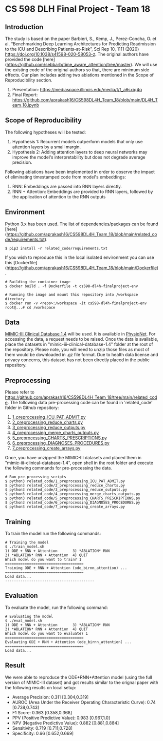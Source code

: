 # CS 598 DLH Final Project - Team 18

## Introduction

The study is based on the paper Barbieri, S., Kemp, J., Perez-Concha, O. et al. “Benchmarking Deep Learning Architectures for Predicting Readmission to the ICU and Describing Patients-at-Risk”, Sci Rep 10, 1111 (2020) https://doi.org/10.1038/s41598-020-58053-z. The original authors have provided the code [here] (https://github.com/sebbarb/time_aware_attention/tree/master). We will use the existing code of the original authors so that, there are minimum side effects. Our plan includes adding two ablations mentioned in the Scope of Reproducibility section.

1. Presentation: https://mediaspace.illinois.edu/media/t/1_a6sxiq4q
2. Final Report: https://github.com/aprakash16/CS598DL4H_Team_18/blob/main/DL4H_Team_18.ipynb

## Scope of Reproducibility

The following hypotheses will be tested:

1. Hypothesis 1: Recurrent models outperform models that only use attention layers by a small margin.
2. Hypothesis 2: Adding attention layers to deep neural networks may improve the model's interpretability but does not degrade average precision.


Following ablations have been implemented in order to observe the impact of eliminating timestamped code from model's embeddings:

1. RNN: Embeddings are passed into RNN layers directly.
2. RNN + Attention: Embeddings are provided to RNN layers, followed by the application of attention to the RNN outputs

## Environment

Python 3.x has been used. The list of dependencies/packages can be found [here] (https://github.com/aprakash16/CS598DL4H_Team_18/blob/main/related_code/requirements.txt).
```
$ pip3 install -r related_code/requirements.txt
```

If you wish to reproduce this in the local isolated environment you can use this [Dockerfile] (https://github.com/aprakash16/CS598DL4H_Team_18/blob/main/Dockerfile).
```
# Building the container image
$ docker build . -f Dockerfile -t cs598-dl4h-finalproject-env

# Running the image and mount this repository into /workspace directory
$ docker run -v <repo>:/workspace -it cs598-dl4h-finalproject-env
root@...# cd /workspace
```

## Data

[MIMIC-III Clinical Database 1.4](https://physionet.org/content/mimiciii/1.4/) will be used. It is available in [PhysioNet](https://physionet.org/). For accessing the data, a request needs to be raised. Once the data is available, place the datasets in "mimic-iii-clinical-database-1.4" folder at the root of the repository. Please note, you will need to unzip those files as most of them would be downloaded in .gz file format. Due to health data license and privacy concerns, this dataset has not been directly placed in the public repository.

## Preprocessing

Please refer to https://github.com/aprakash16/CS598DL4H_Team_18/tree/main/related_code. The following data pre-processing code can be found in 'related_code' folder in Github repository:
1. [1_preprocessing_ICU_PAT_ADMIT.py](https://github.com/aprakash16/CS598DL4H_Team_18/blob/main/related_code/1_preprocessing_ICU_PAT_ADMIT.py)
2. [2_preprocessing_reduce_charts.py](https://github.com/aprakash16/CS598DL4H_Team_18/blob/main/related_code/2_preprocessing_reduce_charts.py)
3. [3_preprocessing_reduce_outputs.py](https://github.com/aprakash16/CS598DL4H_Team_18/blob/main/related_code/3_preprocessing_reduce_outputs.py)
4. [4_preprocessing_merge_charts_outputs.py](https://github.com/aprakash16/CS598DL4H_Team_18/blob/main/related_code/4_preprocessing_merge_charts_outputs.py)
5. [5_preprocessing_CHARTS_PRESCRIPTIONS.py](https://github.com/aprakash16/CS598DL4H_Team_18/blob/main/related_code/5_preprocessing_CHARTS_PRESCRIPTIONS.py)
6. [6_preprocessing_DIAGNOSES_PROCEDURES.py](https://github.com/aprakash16/CS598DL4H_Team_18/blob/main/related_code/6_preprocessing_DIAGNOSES_PROCEDURES.py)
7. [7_preprocessing_create_arrays.py](https://github.com/aprakash16/CS598DL4H_Team_18/blob/main/related_code/7_preprocessing_create_arrays.py)

Once, you have unzipped the MIMIC-III datasets and placed them in "mimic-iii-clinical-database-1.4", open shell in the root folder and execute the following commands for pre-processing the data.

```
# Run pre-processing scripts
$ python3 related_code/1_preprocessing_ICU_PAT_ADMIT.py
$ python3 related_code/2_preprocessing_reduce_charts.py
$ python3 related_code/3_preprocessing_reduce_outputs.py
$ python3 related_code/4_preprocessing_merge_charts_outputs.py
$ python3 related_code/5_preprocessing_CHARTS_PRESCRIPTIONS.py
$ python3 related_code/6_preprocessing_DIAGNOSES_PROCEDURES.py
$ python3 related_code/7_preprocessing_create_arrays.py
```
## Training

To train the model run the following commands:
```
# Training the model
$ ./train_model.sh
1) ODE + RNN + Attention       3) *ABLATION* RNN
2) *ABLATION* RNN + Attention  4) QUIT
Which model do you want to train? 1
====================================
Training ODE + RNN + Attention (ode_birnn_attention) ...
====================================
Load data...
-----------------------------------------
```

## Evaluation

To evaluate the model, run the following command:
```
# Evaluating the model
$ ./eval_model.sh
1) ODE + RNN + Attention       3) *ABLATION* RNN
2) *ABLATION* RNN + Attention  4) QUIT
Which model do you want to evaluate? 1
====================================
Evaluating ODE + RNN + Attention (ode_birnn_attention) ...
====================================
Load data...
```
## Result

We were able to reproduce the ODE+RNN+Attention model (using the full version of MIMIC-III dataset) and got results similar to the orignal paper with the following results on local setup:

* Average Precision: 0.311 [0.304,0.319]
* AUROC (Area Under the Receiver Operating Characteristic Curve):	0.74 [0.738,0.743]
* F1 Score: 0.363 [0.358,0.368]
* PPV (Positive Predictive Value): 0.983 [0.967,1.0]
* NPV (Negative Predictive Value): 0.882 [0.881,0.884]
* Sensitivity: 0.719 [0.711,0.728]
* Specificity: 0.66 [0.652,0.669]
